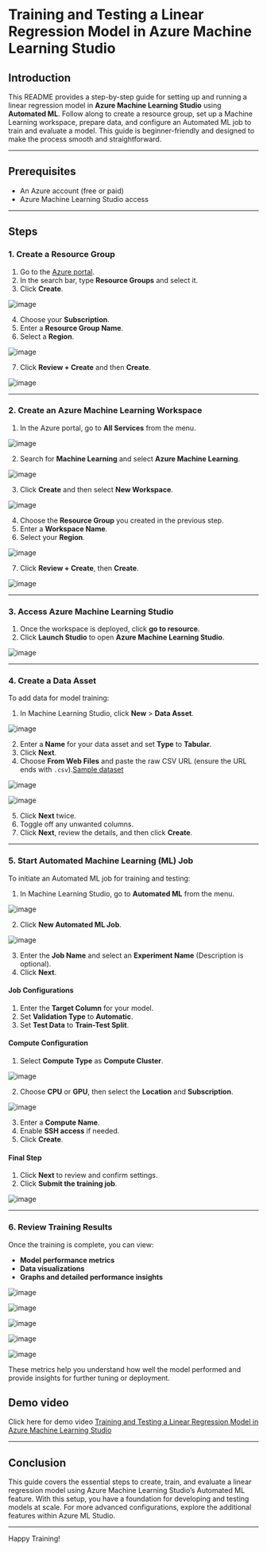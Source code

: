 # Training and Testing a Linear Regression Model in Azure Machine Learning Studio

## Introduction
This README provides a step-by-step guide for setting up and running a linear regression model in **Azure Machine Learning Studio** using **Automated ML**. Follow along to create a resource group, set up a Machine Learning workspace, prepare data, and configure an Automated ML job to train and evaluate a model. This guide is beginner-friendly and designed to make the process smooth and straightforward.

---

## Prerequisites

- An Azure account (free or paid)
- Azure Machine Learning Studio access

---

## Steps

### 1. Create a Resource Group

1. Go to the [Azure portal](https://portal.azure.com).
2. In the search bar, type **Resource Groups** and select it.
3. Click **Create**.

![image](https://github.com/user-attachments/assets/de4a2a7d-39ab-48f8-bc9b-4fd2ba82ddcf)

4. Choose your **Subscription**.
5. Enter a **Resource Group Name**.
6. Select a **Region**.

![image](https://github.com/user-attachments/assets/e764d828-32f9-4cb3-a9ed-7b9336ba2cd8)

7. Click **Review + Create** and then **Create**.

![image](https://github.com/user-attachments/assets/a4744d48-efd9-4d35-a030-350ba9358c6f)


---

### 2. Create an Azure Machine Learning Workspace

1. In the Azure portal, go to **All Services** from the menu.

![image](https://github.com/user-attachments/assets/bc8196d1-5aff-4b1c-a057-ffb59de1c8ae)

2. Search for **Machine Learning** and select **Azure Machine Learning**.

![image](https://github.com/user-attachments/assets/3b4c51c9-56e4-4408-8ce1-efda14081aee)

3. Click **Create** and then select **New Workspace**.

![image](https://github.com/user-attachments/assets/c63cfa4c-5c89-4d6b-9e44-8f4449d43e03)

4. Choose the **Resource Group** you created in the previous step.
5. Enter a **Workspace Name**.
6. Select your **Region**.

![image](https://github.com/user-attachments/assets/47665e2a-33f4-4577-b566-e569645a144c)

7. Click **Review + Create**, then **Create**.

![image](https://github.com/user-attachments/assets/b73d931f-9982-4553-808f-43eee3f897ea)


---

### 3. Access Azure Machine Learning Studio

1. Once the workspace is deployed, click **go to resource**.
2. Click **Launch Studio** to open **Azure Machine Learning Studio**.

![image](https://github.com/user-attachments/assets/852b037c-fef3-4395-9552-53ad4118dede)



---

### 4. Create a Data Asset

To add data for model training:

1. In Machine Learning Studio, click **New** > **Data Asset**.

![image](https://github.com/user-attachments/assets/4da0590b-cebe-47b0-bea3-abe09754006c)

2. Enter a **Name** for your data asset and set **Type** to **Tabular**.
3. Click **Next**.
4. Choose **From Web Files** and paste the raw CSV URL (ensure the URL ends with `.csv`).[Sample dataset](https://raw.githubusercontent.com/paiml/wine-ratings/refs/heads/main/wine-ratings.csv)

![image](https://github.com/user-attachments/assets/1f687912-d7a2-4a8e-a373-936a37ad759d)

![image](https://github.com/user-attachments/assets/f777b7e8-1045-4a09-ade1-00a17a49a273)

5. Click **Next** twice.
6. Toggle off any unwanted columns.
7. Click **Next**, review the details, and then click **Create**.

---

### 5. Start Automated Machine Learning (ML) Job

To initiate an Automated ML job for training and testing:

1. In Machine Learning Studio, go to **Automated ML** from the menu.

![image](https://github.com/user-attachments/assets/7307ea6a-353d-4c75-ab76-fd7839bcdbf3)

2. Click **New Automated ML Job**.

![image](https://github.com/user-attachments/assets/731cf8ea-a41d-47a5-acca-a6f0666f6374)

3. Enter the **Job Name** and select an **Experiment Name** (Description is optional).
4. Click **Next**.

#### Job Configurations

1. Enter the **Target Column** for your model.
2. Set **Validation Type** to **Automatic**.
3. Set **Test Data** to **Train-Test Split**.

#### Compute Configuration

1. Select **Compute Type** as **Compute Cluster**.

![image](https://github.com/user-attachments/assets/3e3a09fe-585a-46c6-9ce1-1c1769c48c24)

2. Choose **CPU** or **GPU**, then select the **Location** and **Subscription**.

![image](https://github.com/user-attachments/assets/58c9fc31-7210-49b7-9ee1-2f03c702abe9)

3. Enter a **Compute Name**.
4. Enable **SSH access** if needed.
5. Click **Create**.

#### Final Step

1. Click **Next** to review and confirm settings.
2. Click **Submit the training job**.

![image](https://github.com/user-attachments/assets/f75a1778-473d-416a-8238-2d4f8e2b8c2d)


---

### 6. Review Training Results

Once the training is complete, you can view:
- **Model performance metrics**
- **Data visualizations**
- **Graphs and detailed performance insights**

![image](https://github.com/user-attachments/assets/13f799ff-13ee-416f-bb75-3dffb76814dc)

![image](https://github.com/user-attachments/assets/e6469d3f-9c08-4633-a83b-329ee3e630df)

![image](https://github.com/user-attachments/assets/92fc2fdb-965a-4f7a-973a-75a6b098f6ad)

![image](https://github.com/user-attachments/assets/a456b25a-5e05-4865-b086-1033c23072cf)

![image](https://github.com/user-attachments/assets/8b953d90-94cb-45bf-8a9b-0a9e2927331c)



These metrics help you understand how well the model performed and provide insights for further tuning or deployment.

## Demo video
Click here for demo video [Training and Testing a Linear Regression Model in Azure Machine Learning Studio](https://www.linkedin.com/posts/reya-josephine-a871a827b_azureml-machinelearning-datascience-activity-7259242935752286209-qa8m?utm_source=share&utm_medium=member_desktop)

---

## Conclusion

This guide covers the essential steps to create, train, and evaluate a linear regression model using Azure Machine Learning Studio’s Automated ML feature. With this setup, you have a foundation for developing and testing models at scale. For more advanced configurations, explore the additional features within Azure ML Studio.

---

Happy Training!
